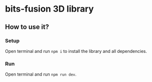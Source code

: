 # bits-fusion 3D library

## How to use it?

### Setup
Open terminal and run `npm i` to install the library and all dependencies.

### Run
Open terminal and run `npm run dev`.

